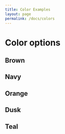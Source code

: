 ```yaml
---
title: Color Examples
layout: page
permalink: /docs/colors
---
```



# Color options

## Brown
  <script src="https://coolors.co/palette-widget/widget.js"></script>
  <script data-id="02255110307697208">new CoolorsPaletteWidget("02255110307697208", ["483b32","abbf73","faf8f0","dde5b6","836249"]); </script>

## Navy
  <script src="https://coolors.co/palette-widget/widget.js"></script>
  <script data-id="05875225772800331">new CoolorsPaletteWidget("05875225772800331", ["353535","549da0","ffffff","d9d9d9","294e66"]); </script>

## Orange
  <script src="https://coolors.co/palette-widget/widget.js"></script>
  <script data-id="01621724130939607">new CoolorsPaletteWidget("01621724130939607", ["252422","eb5e28","fffbf7","dcd0cc","4c4843"]); </script>

## Dusk
  <script src="https://coolors.co/palette-widget/widget.js"></script>
  <script data-id="03768526682767458">new CoolorsPaletteWidget("03768526682767458", ["313628","a6ae98","eef5e0","979187","544f53"]); </script>

## Teal
  <script src="https://coolors.co/palette-widget/widget.js"></script>
  <script data-id="036597300461979865">new CoolorsPaletteWidget("036597300461979865", ["092d34","ffa62b","f7f4f3","82c0cc","347383"]); </script>
